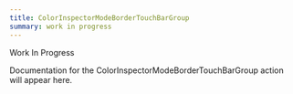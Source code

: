 ```yaml
---
title: ColorInspectorModeBorderTouchBarGroup
summary: work in progress
---
```


Work In Progress

Documentation for the ColorInspectorModeBorderTouchBarGroup action will appear here.